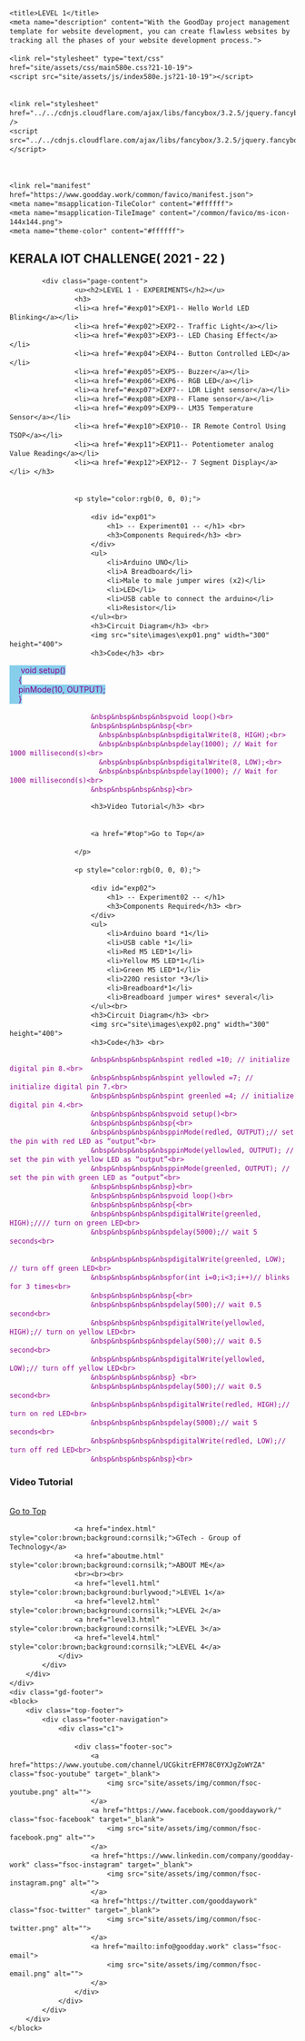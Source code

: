 <!DOCTYPE html>
<html>


<!-- Mirrored from www.goodday.work/templates/website-development by HTTrack Website Copier/3.x [XR&CO'2014], Sun, 26 Dec 2021 13:06:13 GMT -->
<!-- Added by HTTrack --><meta http-equiv="content-type" content="text/html;charset=UTF-8" /><!-- /Added by HTTrack -->
<head>
    <meta charset="UTF-8">
    <meta http-equiv="X-UA-Compatible" content="IE=8; IE=9">
    <meta name="viewport" content="width=device-width, initial-scale=1.0">


    <title>LEVEL 1</title>
    <meta name="description" content="With the GoodDay project management template for website development, you can create flawless websites by tracking all the phases of your website development process.">

    <link rel="stylesheet" type="text/css" href="site/assets/css/main580e.css?21-10-19">
    <script src="site/assets/js/index580e.js?21-10-19"></script>


    <link rel="stylesheet" href="../../cdnjs.cloudflare.com/ajax/libs/fancybox/3.2.5/jquery.fancybox.min.css" />
    <script src="../../cdnjs.cloudflare.com/ajax/libs/fancybox/3.2.5/jquery.fancybox.min.js"></script>


    
    <link rel="manifest" href="https://www.goodday.work/common/favico/manifest.json">
    <meta name="msapplication-TileColor" content="#ffffff">
    <meta name="msapplication-TileImage" content="/common/favico/ms-icon-144x144.png">
    <meta name="theme-color" content="#ffffff">

</head>

<body class="page-templates page-template-view">
    <div class="main-navigation ">
        <div class="nav-web">
            <div class="menu-container">
                <h2 align="left">
                    KERALA IOT CHALLENGE( 2021 - 22 )
                </h2>
            </div>
        </div>
    </div>
    <div class="gd-section white h-90">
        <div class="gd-block ">
        </div>
    </div>
    <div class="gd-page-with-subnav m-t-40">
        <div class="gd-block">
            
            <div class="page-content">
                    <u><h2>LEVEL 1 - EXPERIMENTS</h2></u>
                    <h3>
                    <li><a href="#exp01">EXP1-- Hello World LED Blinking</a></li>
                    <li><a href="#exp02">EXP2-- Traffic Light</a></li>
                    <li><a href="#exp03">EXP3-- LED Chasing Effect</a></li>   
                    <li><a href="#exp04">EXP4-- Button Controlled LED</a></li>
                    <li><a href="#exp05">EXP5-- Buzzer</a></li>   
                    <li><a href="#exp06">EXP6-- RGB LED</a></li>   
                    <li><a href="#exp07">EXP7-- LDR Light sensor</a></li>   
                    <li><a href="#exp08">EXP8-- Flame sensor</a></li>   
                    <li><a href="#exp09">EXP9-- LM35 Temperature Sensor</a></li>   
                    <li><a href="#exp10">EXP10-- IR Remote Control Using TSOP</a></li>   
                    <li><a href="#exp11">EXP11-- Potentiometer analog Value Reading</a></li>
                    <li><a href="#exp12">EXP12-- 7 Segment Display</a></li> </h3>                  

                       
                    <p style="color:rgb(0, 0, 0);"> 
                        
                        <div id="exp01">   
                            <h1> -- Experiment01 -- </h1> <br>         
                            <h3>Components Required</h3> <br>
                        </div>  
                        <ul>
                            <li>Arduino UNO</li>
                            <li>A Breadboard</li>
                            <li>Male to male jumper wires (x2)</li>
                            <li>LED</li>
                            <li>USB cable to connect the arduino</li>
                            <li>Resistor</li>
                        </ul><br>
                        <h3>Circuit Diagram</h3> <br>
                        <img src="site\images\exp01.png" width="300" height="400">
                        <h3>Code</h3> <br>

<span style="color:darkmagenta;background:skyblue;"> 
                        &nbsp&nbsp&nbsp&nbsp void setup() <br>
                        &nbsp&nbsp&nbsp&nbsp{<br>
                        &nbsp&nbsp&nbsp&nbsppinMode(10, OUTPUT);<br>
                        &nbsp&nbsp&nbsp&nbsp}<br>

                        &nbsp&nbsp&nbsp&nbspvoid loop()<br>
                        &nbsp&nbsp&nbsp&nbsp{<br>
                          &nbsp&nbsp&nbsp&nbspdigitalWrite(8, HIGH);<br>
                          &nbsp&nbsp&nbsp&nbspdelay(1000); // Wait for 1000 millisecond(s)<br>
                          &nbsp&nbsp&nbsp&nbspdigitalWrite(8, LOW);<br>
                          &nbsp&nbsp&nbsp&nbspdelay(1000); // Wait for 1000 millisecond(s)<br>
                        &nbsp&nbsp&nbsp&nbsp}<br>

</span> 

                        <h3>Video Tutorial</h3> <br>
                        

                        <a href="#top">Go to Top</a>

                    </p>

                    <p style="color:rgb(0, 0, 0);"> 
                        
                        <div id="exp02">   
                            <h1> -- Experiment02 -- </h1>          
                            <h3>Components Required</h3> <br>
                        </div>  
                        <ul>
                            <li>Arduino board *1</li>
                            <li>USB cable *1</li>
                            <li>Red M5 LED*1</li>
                            <li>Yellow M5 LED*1</li>
                            <li>Green M5 LED*1</li>
                            <li>220Ω resistor *3</li>
                            <li>Breadboard*1</li>
                            <li>Breadboard jumper wires* several</li>
                        </ul><br>
                        <h3>Circuit Diagram</h3> <br>
                        <img src="site\images\exp02.png" width="300" height="400">
                        <h3>Code</h3> <br>
<span style="color:darkmagenta;background:skyblue;"> 

                        &nbsp&nbsp&nbsp&nbspint redled =10; // initialize digital pin 8.<br>
                        &nbsp&nbsp&nbsp&nbspint yellowled =7; // initialize digital pin 7.<br>
                        &nbsp&nbsp&nbsp&nbspint greenled =4; // initialize digital pin 4.<br>
                        &nbsp&nbsp&nbsp&nbspvoid setup()<br>
                        &nbsp&nbsp&nbsp&nbsp{<br>
                        &nbsp&nbsp&nbsp&nbsppinMode(redled, OUTPUT);// set the pin with red LED as “output”<br>
                        &nbsp&nbsp&nbsp&nbsppinMode(yellowled, OUTPUT); // set the pin with yellow LED as “output”<br>
                        &nbsp&nbsp&nbsp&nbsppinMode(greenled, OUTPUT); // set the pin with green LED as “output”<br>
                        &nbsp&nbsp&nbsp&nbsp}<br>
                        &nbsp&nbsp&nbsp&nbspvoid loop()<br>
                        &nbsp&nbsp&nbsp&nbsp{<br>
                        &nbsp&nbsp&nbsp&nbspdigitalWrite(greenled, HIGH);//// turn on green LED<br>
                        &nbsp&nbsp&nbsp&nbspdelay(5000);// wait 5 seconds<br>

                        &nbsp&nbsp&nbsp&nbspdigitalWrite(greenled, LOW); // turn off green LED<br>
                        &nbsp&nbsp&nbsp&nbspfor(int i=0;i<3;i++)// blinks for 3 times<br>
                        &nbsp&nbsp&nbsp&nbsp{<br>
                        &nbsp&nbsp&nbsp&nbspdelay(500);// wait 0.5 second<br>
                        &nbsp&nbsp&nbsp&nbspdigitalWrite(yellowled, HIGH);// turn on yellow LED<br>
                        &nbsp&nbsp&nbsp&nbspdelay(500);// wait 0.5 second<br>
                        &nbsp&nbsp&nbsp&nbspdigitalWrite(yellowled, LOW);// turn off yellow LED<br>
                        &nbsp&nbsp&nbsp&nbsp} <br>
                        &nbsp&nbsp&nbsp&nbspdelay(500);// wait 0.5 second<br>
                        &nbsp&nbsp&nbsp&nbspdigitalWrite(redled, HIGH);// turn on red LED<br>
                        &nbsp&nbsp&nbsp&nbspdelay(5000);// wait 5 seconds<br>
                        &nbsp&nbsp&nbsp&nbspdigitalWrite(redled, LOW);// turn off red LED<br>
                        &nbsp&nbsp&nbsp&nbsp}<br>
</span>
                        <h3>Video Tutorial</h3> <br>
                        <a href="#top">Go to Top</a>
                    </p>
            </div>
            <div class="sub-nav gd-left-navigation">
                <div class="menu" >

                    <a href="index.html" style="color:brown;background:cornsilk;">GTech - Group of Technology</a>
                    <a href="aboutme.html" style="color:brown;background:cornsilk;">ABOUT ME</a>
                    <br><br><br>
                    <a href="level1.html" style="color:brown;background:burlywood;">LEVEL 1</a>
                    <a href="level2.html" style="color:brown;background:cornsilk;">LEVEL 2</a>
                    <a href="level3.html" style="color:brown;background:cornsilk;">LEVEL 3</a>
                    <a href="level4.html" style="color:brown;background:cornsilk;">LEVEL 4</a>
                </div>
            </div>
        </div>
    </div>
    <div class="gd-footer">
    <block>
        <div class="top-footer">
            <div class="footer-navigation">
                <div class="c1">

                    <div class="footer-soc">
                        <a href="https://www.youtube.com/channel/UCGkitrEFM78C0YXJgZoWYZA" class="fsoc-youtube" target="_blank">
                            <img src="site/assets/img/common/fsoc-youtube.png" alt="">
                        </a>
                        <a href="https://www.facebook.com/gooddaywork/" class="fsoc-facebook" target="_blank">
                            <img src="site/assets/img/common/fsoc-facebook.png" alt="">
                        </a>
                        <a href="https://www.linkedin.com/company/goodday-work" class="fsoc-instagram" target="_blank">
                            <img src="site/assets/img/common/fsoc-instagram.png" alt="">
                        </a>
                        <a href="https://twitter.com/gooddaywork" class="fsoc-twitter" target="_blank">
                            <img src="site/assets/img/common/fsoc-twitter.png" alt="">
                        </a>
                        <a href="mailto:info@goodday.work" class="fsoc-email">
                            <img src="site/assets/img/common/fsoc-email.png" alt="">
                        </a>
                    </div>
                </div>
            </div>
        </div>
    </block>
</div>
</body>
</html>
